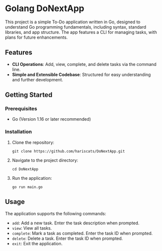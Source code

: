 # Golang DoNextApp

This project is a simple To-Do application written in Go, designed to understand Go programming fundamentals, including syntax, standard libraries, and app structure. The app features a CLI for managing tasks, with plans for future enhancements.

## Features

- **CLI Operations**: Add, view, complete, and delete tasks via the command line.
- **Simple and Extensible Codebase**: Structured for easy understanding and further development.

## Getting Started

### Prerequisites

- Go (Version 1.16 or later recommended)

### Installation

1. Clone the repository:
   ```
   git clone https://github.com/hariscats/DoNextApp.git
   ```
2. Navigate to the project directory:
   ```
   cd DoNextApp
   ```
3. Run the application:
   ```
   go run main.go
   ```

## Usage

The application supports the following commands:

- `add`: Add a new task. Enter the task description when prompted.
- `view`: View all tasks.
- `complete`: Mark a task as completed. Enter the task ID when prompted.
- `delete`: Delete a task. Enter the task ID when prompted.
- `exit`: Exit the application.
